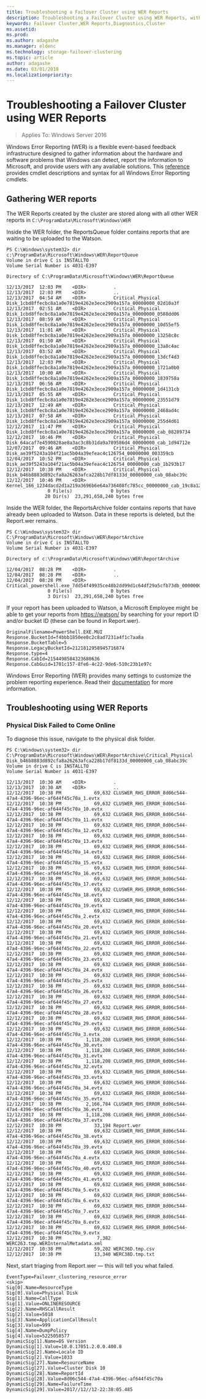 ```yaml
---
title: Troubleshooting a Failover Cluster using WER Reports
description: Troubleshooting a Failover Cluster using WER Reports, with specific details on how to gather reports and diagnose common issues.
keywords: Failover Cluster,WER Reports,Diagnostics,Cluster
ms.assetid: 
ms.prod: 
ms.author: adagashe
ms.manager: eldenc
ms.technology: storage-failover-clustering
ms.topic: article
author: adagashe
ms.date: 03/01/2018
ms.localizationpriority: 
---
```

# Troubleshooting a Failover Cluster using WER Reports

>Applies To: Windows Server 2016

Windows Error Reporting (WER) is a flexible event-based feedback infrastructure designed to gather information about the hardware and software problems that Windows can detect, report the information to Microsoft, and provide users with any available solutions. This [reference](https://docs.microsoft.com/en-us/powershell/module/windowserrorreporting/) provides cmdlet descriptions and syntax for all Windows Error Reporting cmdlets.

## Gathering WER reports

The WER Reports created by the cluster are stored along with all other WER reports in ``` C:\ProgramData\Microsoft\Windows\WER ```

Inside the WER folder, the ReportsQueue folder contains reports that are waiting to be uploaded to the Watson.

```
PS C:\Windows\system32> dir c:\ProgramData\Microsoft\Windows\WER\ReportQueue
Volume in drive C is INSTALLTO
Volume Serial Number is 4031-E397

Directory of C:\ProgramData\Microsoft\Windows\WER\ReportQueue

12/13/2017  12:03 PM    <DIR>          .
12/13/2017  12:03 PM    <DIR>          ..
12/13/2017  04:54 AM    <DIR>          Critical_Physical Disk_1cbd8ffecbc8a1a0e7819e4262e3ece2909a157a_00000000_02d10a3f
12/13/2017  02:51 AM    <DIR>          Critical_Physical Disk_1cbd8ffecbc8a1a0e7819e4262e3ece2909a157a_00000000_0588dd06
12/13/2017  08:59 AM    <DIR>          Critical_Physical Disk_1cbd8ffecbc8a1a0e7819e4262e3ece2909a157a_00000000_10d55ef5
12/13/2017  11:01 AM    <DIR>          Critical_Physical Disk_1cbd8ffecbc8a1a0e7819e4262e3ece2909a157a_00000000_13258c8c
12/13/2017  01:50 AM    <DIR>          Critical_Physical Disk_1cbd8ffecbc8a1a0e7819e4262e3ece2909a157a_00000000_13a8c4ac
12/13/2017  03:52 AM    <DIR>          Critical_Physical Disk_1cbd8ffecbc8a1a0e7819e4262e3ece2909a157a_00000000_13dcf4d3
12/13/2017  12:03 PM    <DIR>          Critical_Physical Disk_1cbd8ffecbc8a1a0e7819e4262e3ece2909a157a_00000000_1721a0b0
12/13/2017  10:00 AM    <DIR>          Critical_Physical Disk_1cbd8ffecbc8a1a0e7819e4262e3ece2909a157a_00000000_1839758a
12/13/2017  06:56 AM    <DIR>          Critical_Physical Disk_1cbd8ffecbc8a1a0e7819e4262e3ece2909a157a_00000000_1d4131cb
12/13/2017  05:55 AM    <DIR>          Critical_Physical Disk_1cbd8ffecbc8a1a0e7819e4262e3ece2909a157a_00000000_23551d79
12/13/2017  12:49 AM    <DIR>          Critical_Physical Disk_1cbd8ffecbc8a1a0e7819e4262e3ece2909a157a_00000000_2468ad4c
12/13/2017  07:58 AM    <DIR>          Critical_Physical Disk_1cbd8ffecbc8a1a0e7819e4262e3ece2909a157a_00000000_255d4d61
12/12/2017  11:47 PM    <DIR>          Critical_Physical Disk_1cbd8ffecbc8a1a0e7819e4262e3ece2909a157a_00000000_cab_08289734
12/12/2017  10:46 PM    <DIR>          Critical_Physical Disk_64acaf7e4590828ae8a3ac3c8b31da9a789586d4_00000000_cab_1d94712e
12/07/2017  09:46 AM    <DIR>          Critical_Physical Disk_ae39f5243a104f21ac5b04a39efeac4c126754_00000000_003359cb
12/04/2017  10:52 PM    <DIR>          Critical_Physical Disk_ae39f5243a104f21ac5b04a39efeac4c126754_00000000_cab_1b293b17
12/12/2017  10:38 PM    <DIR>          Critical_Physical Disk_b46b8883d892cfa8a26263afca228b17df8133d_00000000_cab_08abc39c
12/12/2017  10:46 PM    <DIR>          Kernel_166_1234dacd2d1a219a3696b6e64a736408fc785cc_00000000_cab_19c8a127
               0 File(s)              0 bytes
              20 Dir(s)  23,291,658,240 bytes free
```

Inside the WER folder, the ReportsArchive folder contains reports that have already been uploaded to Watson. Data in these reports is deleted, but the Report.wer remains.

```
PS C:\Windows\system32> dir C:\ProgramData\Microsoft\Windows\WER\ReportArchive
Volume in drive C is INSTALLTO
Volume Serial Number is 4031-E397

Directory of c:\ProgramData\Microsoft\Windows\WER\ReportArchive

12/04/2017  08:28 PM    <DIR>          .
12/04/2017  08:28 PM    <DIR>          ..
12/04/2017  08:28 PM    <DIR>          Critical_powershell.exe_7dd54f49935ce48b2dd99d1c64df29a5cfb73db_00000000_cab_096cc802
               0 File(s)              0 bytes
               3 Dir(s)  23,291,658,240 bytes free

```

If your report has been uploaded to Watson, a Microsoft Employee might be able to get your reports from [https://watson/](https://watson) by searching for your report ID and/or bucket ID (these can be found in Report.wer).

```
OriginalFilename=PowerShell.EXE.MUI
Response.BucketId=f4bbb1850ee0c2c8ad7231a4f1c7aa8a
Response.BucketTable=5
Response.LegacyBucketId=2121812958945716874
Response.type=4
Response.CabId=2154498584323680636
Response.CabGuid=1701c157-8fe6-4c22-9de6-510c23b1e97c
```

Windows Error Reporting (WER) provides many settings to customize the problem reporting experience. Read their [documentation](https://msdn.microsoft.com/en-us/library/windows/desktop/bb513638(v=vs.85).aspx) for more information.

## Troubleshooting using WER Reports

### Physical Disk Failed to Come Online

To diagnose this issue, navigate to the physical disk folder.

```
PS C:\Windows\system32> dir C:\ProgramData\Microsoft\Windows\WER\ReportArchive\Critical_Physical Disk_b46b8883d892cfa8a26263afca228b17df8133d_00000000_cab_08abc39c
Volume in drive C is INSTALLTO
Volume Serial Number is 4031-E397

12/13/2017  10:30 AM    <DIR>          .
12/13/2017  10:30 AM    <DIR>          ..
12/12/2017  10:38 PM            69,632 CLUSWER_RHS_ERROR_8d06c544-47a4-4396-96ec-af644f45c70a_1.evtx
12/12/2017  10:38 PM            69,632 CLUSWER_RHS_ERROR_8d06c544-47a4-4396-96ec-af644f45c70a_10.evtx
12/12/2017  10:38 PM            69,632 CLUSWER_RHS_ERROR_8d06c544-47a4-4396-96ec-af644f45c70a_11.evtx
12/12/2017  10:38 PM            69,632 CLUSWER_RHS_ERROR_8d06c544-47a4-4396-96ec-af644f45c70a_12.evtx
12/12/2017  10:38 PM            69,632 CLUSWER_RHS_ERROR_8d06c544-47a4-4396-96ec-af644f45c70a_13.evtx
12/12/2017  10:38 PM            69,632 CLUSWER_RHS_ERROR_8d06c544-47a4-4396-96ec-af644f45c70a_14.evtx
12/12/2017  10:38 PM            69,632 CLUSWER_RHS_ERROR_8d06c544-47a4-4396-96ec-af644f45c70a_15.evtx
12/12/2017  10:38 PM            69,632 CLUSWER_RHS_ERROR_8d06c544-47a4-4396-96ec-af644f45c70a_16.evtx
12/12/2017  10:38 PM            69,632 CLUSWER_RHS_ERROR_8d06c544-47a4-4396-96ec-af644f45c70a_17.evtx
12/12/2017  10:38 PM            69,632 CLUSWER_RHS_ERROR_8d06c544-47a4-4396-96ec-af644f45c70a_18.evtx
12/12/2017  10:38 PM            69,632 CLUSWER_RHS_ERROR_8d06c544-47a4-4396-96ec-af644f45c70a_19.evtx
12/12/2017  10:38 PM            69,632 CLUSWER_RHS_ERROR_8d06c544-47a4-4396-96ec-af644f45c70a_2.evtx
12/12/2017  10:38 PM            69,632 CLUSWER_RHS_ERROR_8d06c544-47a4-4396-96ec-af644f45c70a_20.evtx
12/12/2017  10:38 PM            69,632 CLUSWER_RHS_ERROR_8d06c544-47a4-4396-96ec-af644f45c70a_21.evtx
12/12/2017  10:38 PM            69,632 CLUSWER_RHS_ERROR_8d06c544-47a4-4396-96ec-af644f45c70a_22.evtx
12/12/2017  10:38 PM            69,632 CLUSWER_RHS_ERROR_8d06c544-47a4-4396-96ec-af644f45c70a_23.evtx
12/12/2017  10:38 PM            69,632 CLUSWER_RHS_ERROR_8d06c544-47a4-4396-96ec-af644f45c70a_24.evtx
12/12/2017  10:38 PM            69,632 CLUSWER_RHS_ERROR_8d06c544-47a4-4396-96ec-af644f45c70a_25.evtx
12/12/2017  10:38 PM            69,632 CLUSWER_RHS_ERROR_8d06c544-47a4-4396-96ec-af644f45c70a_26.evtx
12/12/2017  10:38 PM            69,632 CLUSWER_RHS_ERROR_8d06c544-47a4-4396-96ec-af644f45c70a_27.evtx
12/12/2017  10:38 PM            69,632 CLUSWER_RHS_ERROR_8d06c544-47a4-4396-96ec-af644f45c70a_28.evtx
12/12/2017  10:38 PM            69,632 CLUSWER_RHS_ERROR_8d06c544-47a4-4396-96ec-af644f45c70a_29.evtx
12/12/2017  10:38 PM            69,632 CLUSWER_RHS_ERROR_8d06c544-47a4-4396-96ec-af644f45c70a_3.evtx
12/12/2017  10:38 PM         1,118,208 CLUSWER_RHS_ERROR_8d06c544-47a4-4396-96ec-af644f45c70a_30.evtx
12/12/2017  10:38 PM         1,118,208 CLUSWER_RHS_ERROR_8d06c544-47a4-4396-96ec-af644f45c70a_31.evtx
12/12/2017  10:38 PM         1,118,208 CLUSWER_RHS_ERROR_8d06c544-47a4-4396-96ec-af644f45c70a_32.evtx
12/12/2017  10:38 PM            69,632 CLUSWER_RHS_ERROR_8d06c544-47a4-4396-96ec-af644f45c70a_33.evtx
12/12/2017  10:38 PM            69,632 CLUSWER_RHS_ERROR_8d06c544-47a4-4396-96ec-af644f45c70a_34.evtx
12/12/2017  10:38 PM            69,632 CLUSWER_RHS_ERROR_8d06c544-47a4-4396-96ec-af644f45c70a_35.evtx
12/12/2017  10:38 PM         2,166,784 CLUSWER_RHS_ERROR_8d06c544-47a4-4396-96ec-af644f45c70a_36.evtx
12/12/2017  10:38 PM         1,118,208 CLUSWER_RHS_ERROR_8d06c544-47a4-4396-96ec-af644f45c70a_37.evtx
12/12/2017  10:38 PM            33,194 Report.wer
12/12/2017  10:38 PM            69,632 CLUSWER_RHS_ERROR_8d06c544-47a4-4396-96ec-af644f45c70a_38.evtx
12/12/2017  10:38 PM            69,632 CLUSWER_RHS_ERROR_8d06c544-47a4-4396-96ec-af644f45c70a_39.evtx
12/12/2017  10:38 PM            69,632 CLUSWER_RHS_ERROR_8d06c544-47a4-4396-96ec-af644f45c70a_4.evtx
12/12/2017  10:38 PM            69,632 CLUSWER_RHS_ERROR_8d06c544-47a4-4396-96ec-af644f45c70a_40.evtx
12/12/2017  10:38 PM            69,632 CLUSWER_RHS_ERROR_8d06c544-47a4-4396-96ec-af644f45c70a_41.evtx
12/12/2017  10:38 PM            69,632 CLUSWER_RHS_ERROR_8d06c544-47a4-4396-96ec-af644f45c70a_5.evtx
12/12/2017  10:38 PM            69,632 CLUSWER_RHS_ERROR_8d06c544-47a4-4396-96ec-af644f45c70a_6.evtx
12/12/2017  10:38 PM            69,632 CLUSWER_RHS_ERROR_8d06c544-47a4-4396-96ec-af644f45c70a_7.evtx
12/12/2017  10:38 PM            69,632 CLUSWER_RHS_ERROR_8d06c544-47a4-4396-96ec-af644f45c70a_8.evtx
12/12/2017  10:38 PM            69,632 CLUSWER_RHS_ERROR_8d06c544-47a4-4396-96ec-af644f45c70a_9.evtx
12/12/2017  10:38 PM             7,382 WERC263.tmp.WERInternalMetadata.xml
12/12/2017  10:38 PM            59,202 WERC36D.tmp.csv
12/12/2017  10:38 PM            13,340 WERC38D.tmp.txt
```

Next, start triaging from Report.wer — this will tell you what failed.

```
EventType=Failover_clustering_resource_error 
<skip>
Sig[0].Name=ResourceType
Sig[0].Value=Physical Disk
Sig[1].Name=CallType
Sig[1].Value=ONLINERESOURCE
Sig[2].Name=RHSCallResult
Sig[2].Value=5018
Sig[3].Name=ApplicationCallResult
Sig[3].Value=999
Sig[4].Name=DumpPolicy
Sig[4].Value=5225058577
DynamicSig[1].Name=OS Version
DynamicSig[1].Value=10.0.17051.2.0.0.400.8
DynamicSig[2].Name=Locale ID
DynamicSig[2].Value=1033
DynamicSig[27].Name=ResourceName
DynamicSig[27].Value=Cluster Disk 10
DynamicSig[28].Name=ReportId
DynamicSig[28].Value=8d06c544-47a4-4396-96ec-af644f45c70a
DynamicSig[29].Name=FailureTime
DynamicSig[29].Value=2017//12//12-22:38:05.485
```
